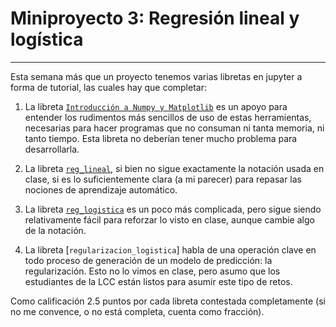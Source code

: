 # Miniproyecto 3: Regresión lineal y logística

---

Esta semana más que un proyecto tenemos varias libretas en jupyter a forma de tutorial, las cuales hay que completar:

1. La libreta [`Introducción a Numpy y Matplotlib`](https://github.com/IA-UNISON/3-Aprendizaje/blob/main/Introducción%20a%20Numpy%20y%20Matplotlib.ipynb) es un apoyo para entender los rudimentos más sencillos de uso de estas herramientas, necesarias para hacer programas que no consuman ni tanta memoria, ni tanto tiempo. Esta libreta no deberían tener mucho problema para desarrollarla.

2. La libreta [`reg_lineal`](https://github.com/IA-UNISON/3-Aprendizaje/blob/main/reg_lineal.ipynb), si bien no sigue exactamente la notación usada en clase, si es lo suficientemente clara (a mi parecer) para repasar las nociones de aprendizaje automático.

3. La libreta [`reg_logistica`](https://github.com/IA-UNISON/3-Aprendizaje/blob/main/reg_logistica.ipynb) es un poco más complicada, pero sigue siendo relativamente fácil para reforzar lo visto en clase, aunque cambie algo de la notación.

4. La libreta [`regularizacion_logistica`] habla de una operación clave en todo proceso de generación de un modelo de predicción:  la regularización. Esto no lo vimos en clase, pero asumo que los estudiantes de la LCC están listos para asumir este tipo de retos.

Como calificación 2.5 puntos por cada libreta contestada completamente (si no me convence, o no está completa, cuenta como fracción).